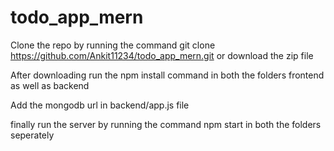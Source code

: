 # todo_app_mern
Clone the repo by running the command git clone https://github.com/Ankit11234/todo_app_mern.git or download the zip file

After downloading run the npm install command in both the folders frontend as well as backend

Add the mongodb url in backend/app.js file

finally run the server by running the command npm start in both the folders seperately
